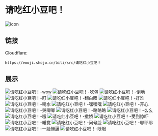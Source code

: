 # 请吃红小豆吧！
![icon](https://emoji.shojo.cn/bili/src/请吃红小豆吧！/icon.png)
## 链接
Cloudflare:
```
https://emoji.shojo.cn/bili/src/请吃红小豆吧！
```
## 展示
![请吃红小豆吧！-wow](https://emoji.shojo.cn/bili/src/请吃红小豆吧！/请吃红小豆吧！-wow.png)
![请吃红小豆吧！-吃包](https://emoji.shojo.cn/bili/src/请吃红小豆吧！/请吃红小豆吧！-吃包.png)
![请吃红小豆吧！-倒地](https://emoji.shojo.cn/bili/src/请吃红小豆吧！/请吃红小豆吧！-倒地.png)
![请吃红小豆吧！-盯](https://emoji.shojo.cn/bili/src/请吃红小豆吧！/请吃红小豆吧！-盯.png)
![请吃红小豆吧！-翻白眼](https://emoji.shojo.cn/bili/src/请吃红小豆吧！/请吃红小豆吧！-翻白眼.png)
![请吃红小豆吧！-好难](https://emoji.shojo.cn/bili/src/请吃红小豆吧！/请吃红小豆吧！-好难.png)
![请吃红小豆吧！-喝水](https://emoji.shojo.cn/bili/src/请吃红小豆吧！/请吃红小豆吧！-喝水.png)
![请吃红小豆吧！-嘿嘿嘿](https://emoji.shojo.cn/bili/src/请吃红小豆吧！/请吃红小豆吧！-嘿嘿嘿.png)
![请吃红小豆吧！-开心](https://emoji.shojo.cn/bili/src/请吃红小豆吧！/请吃红小豆吧！-开心.png)
![请吃红小豆吧！-哭唧唧](https://emoji.shojo.cn/bili/src/请吃红小豆吧！/请吃红小豆吧！-哭唧唧.png)
![请吃红小豆吧！-略略略](https://emoji.shojo.cn/bili/src/请吃红小豆吧！/请吃红小豆吧！-略略略.png)
![请吃红小豆吧！-么么](https://emoji.shojo.cn/bili/src/请吃红小豆吧！/请吃红小豆吧！-么么.png)
![请吃红小豆吧！-哦](https://emoji.shojo.cn/bili/src/请吃红小豆吧！/请吃红小豆吧！-哦.png)
![请吃红小豆吧！-撒娇](https://emoji.shojo.cn/bili/src/请吃红小豆吧！/请吃红小豆吧！-撒娇.png)
![请吃红小豆吧！-受到惊吓](https://emoji.shojo.cn/bili/src/请吃红小豆吧！/请吃红小豆吧！-受到惊吓.png)
![请吃红小豆吧！-睡觉](https://emoji.shojo.cn/bili/src/请吃红小豆吧！/请吃红小豆吧！-睡觉.png)
![请吃红小豆吧！-问号脸](https://emoji.shojo.cn/bili/src/请吃红小豆吧！/请吃红小豆吧！-问号脸.png)
![请吃红小豆吧！-耶耶耶](https://emoji.shojo.cn/bili/src/请吃红小豆吧！/请吃红小豆吧！-耶耶耶.png)
![请吃红小豆吧！-一脸懵逼](https://emoji.shojo.cn/bili/src/请吃红小豆吧！/请吃红小豆吧！-一脸懵逼.png)
![请吃红小豆吧！-眨眼](https://emoji.shojo.cn/bili/src/请吃红小豆吧！/请吃红小豆吧！-眨眼.png)
